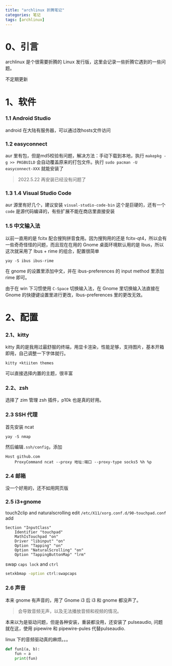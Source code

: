 ```yaml
---
title: "archlinux 折腾笔记"
categories: 笔记
tags: [archlinux]
---
```


# 0、引言

archlinux 是个很需要折腾的 Linux 发行版，这里会记录一些折腾它遇到的一些问题。

不定期更新

# 1、软件

### 1.1 Android Studio

android 在大陆有服务器，可以通过改hosts文件访问

### 1.2 easyconnect

aur 里有包，但是md5校验有问题，解决方法：手动下载到本地，执行 `makepkg -g >> PKGBUILD` 会自动覆盖原来的打包文件。执行
`sudo pacman -U easyconnect-XXX` 就能安装了

> 2022.5.22 再安装已经没有问题了

### 1.3 1.4 Visual Studio Code

aur 源里有好几个，建议安装 `visual-studio-code-bin` 这个是巨硬的，还有一个 `code` 是源代码编译的，有些扩展不能在商店里直接安装

### 1.5 中文输入法

以前一直用的是 fcitx 配合搜狗拼音食用。因为搜狗用的还是 fcitx-qt4，所以会有一些奇奇怪怪的问题，而且现在在用的 Gnome 桌面环境默认用的是 Ibus，所以这次就采用了 Ibus + rime 的组合，配置很简单

```shell
yay -S ibus ibus-rime
```

在 gnome 的设置里添加中文，并在 ibus-preferences 的 input method 里添加 rime 即可。

由于在 win 下习惯使用 `C-Space` 切换输入法，在 Gnome 里切换输入法直接在 Gnome 的快捷键设置里进行更改，Ibus-preferences 里的更改无效。



# 2、配置

### 2.1、kitty

kitty 真的是我用过最舒服的终端，用显卡渲染，性能足够，支持图片，基本开箱即用，自己调整一下字体就行。

```shell
kitty +ktiiten themes
```

可以直接选择内置的主题，很丰富

### 2.2、zsh

选择了 zim 管理 zsh 插件，p10k 也是真的好用。

### 2.3 SSH 代理

首先安装 ncat

```shell
yay -S nmap
```

然后编辑`.ssh/config`，添加

```shell
Host github.com
    ProxyCommand ncat --proxy 地址:端口 --proxy-type socks5 %h %p
```

### 2.4 邮箱

没一个好用的，还不如用网页版

### 2.5 i3+gnome

touch2clip and naturalscrolling
edit `/etc/X11/xorg.conf.d/90-touchpad.conf`
add

```shell
Section "InputClass"
	Identifier "touchpad"
	MathIsTouchpad "on"
	Driver "libinput" "on"
	Option "Tapping" "on"
	Option "NaturalScrolling" "on"
	Option "TappingButtonMap" "lrm"
```

swap `caps lock` and `ctrl`

```sh
setxkbmap -option ctrl:swapcaps
```

### 2.6 声音

本来 gnome 有声音的，用了 Gnome i3 后 i3 和 gnome 都没声了。

> 会导致音频无声，以及无法播放音频和视频的情况。

本来以为是驱动问题，但是各种安装，重装都没用，还安装了 pulseaudio, 问题就在这，使用 pipewire 和 pipewire-pules 代替pulseaudio.

linux 下的音频驱动真的麻烦。。。

```python
def fun1(a, b):
	fun = a
	print(fun)

```
